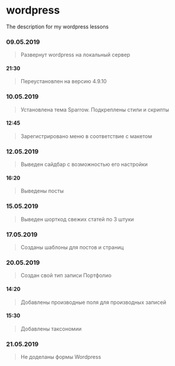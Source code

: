 # wordpress
The description for my wordpress lessons

### 09.05.2019
> Развернут wordpress на локальный сервер
#### 21:30
> Переустановлен на версию 4.9.10

### 10.05.2019
> Установлена тема Sparrow. Подкреплены стили и скрипты
#### 12:45
>Зарегистрировано меню в соответствие с макетом

### 12.05.2019
>Выведен сайдбар с возможностью его настройки
#### 16:20
>Выведены посты

### 15.05.2019
>Выведен шорткод свежих статей по 3 штуки

### 17.05.2019
>Созданы шаблоны для постов и страниц

### 20.05.2019
>Создан свой тип записи Портфолио
#### 14:20
>Добавлены производные поля для производных записей
#### 15:30
>Добавлены таксономии

### 21.05.2019
>Не доделаны формы Wordpress